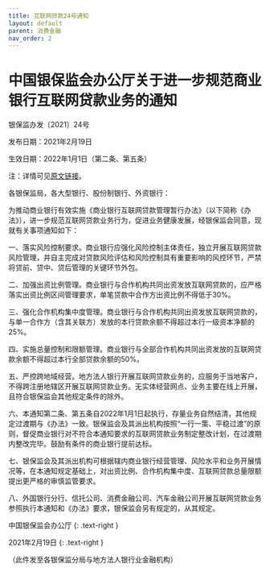 ```yaml
---
title: 互联网贷款24号通知
layout: default
parent: 消费金融
nav_order: 2
---
```


# 中国银保监会办公厅关于进一步规范商业银行互联网贷款业务的通知

银保监办发〔2021〕24号

发布日期：2021年2月19日

生效日期：2022年1月1日（第二条、第五条）

注：详情可见[原文链接](https://www.nfra.gov.cn/cn/view/pages/governmentDetail.html?docId=967445&itemId=861&generaltype=1)。

各银保监局，各大型银行、股份制银行、外资银行：

为推动商业银行有效实施《商业银行互联网贷款管理暂行办法》（以下简称《办法》），进一步规范互联网贷款业务行为，促进业务健康发展，经银保监会同意，现就有关事项通知如下：

一、落实风险控制要求。商业银行应强化风险控制主体责任，独立开展互联网贷款风险管理，并自主完成对贷款风险评估和风险控制具有重要影响的风控环节，严禁将贷前、贷中、贷后管理的关键环节外包。

二、加强出资比例管理。商业银行与合作机构共同出资发放互联网贷款的，应严格落实出资比例区间管理要求，单笔贷款中合作方出资比例不得低于30%。

三、强化合作机构集中度管理。商业银行与合作机构共同出资发放互联网贷款的，与单一合作方（含其关联方）发放的本行贷款余额不得超过本行一级资本净额的25%。

四、实施总量控制和限额管理。商业银行与全部合作机构共同出资发放的互联网贷款余额不得超过本行全部贷款余额的50%。

五、严控跨地域经营。地方法人银行开展互联网贷款业务的，应服务于当地客户，不得跨注册地辖区开展互联网贷款业务。无实体经营网点、业务主要在线上开展，且符合银保监会其他规定条件的除外。

六、本通知第二条、第五条自2022年1月1日起执行，存量业务自然结清，其他规定过渡期与《办法》一致。银保监会及其派出机构按照“一行一策、平稳过渡”的原则，督促商业银行对不符合本通知要求的互联网贷款业务制定整改计划，在过渡期内整改完毕。鼓励有条件的商业银行提前达标。

七、银保监会及其派出机构可根据辖内商业银行经营管理、风险水平和业务开展情况等，在本通知规定基础上，对出资比例、合作机构集中度、互联网贷款总量限额提出更严格的审慎监管要求。

八、外国银行分行、信托公司、消费金融公司、汽车金融公司开展互联网贷款业务参照执行本通知和《办法》要求，银保监会另有规定的，从其规定。

 
中国银保监会办公厅
{: .text-right }

2021年2月19日 
{: .text-right }

（此件发至各银保监分局与地方法人银行业金融机构）

